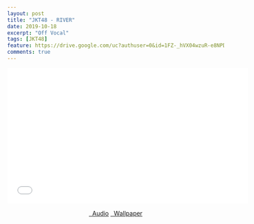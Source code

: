 ```yaml
---
layout: post
title: "JKT48 - RIVER"
date: 2019-10-18
excerpt: "Off Vocal"
tags: [JKT48]
feature: https://drive.google.com/uc?authuser=0&id=1FZ-_hVX04wzuR-e8NPDh5JWlyivHV7dW&export=download
comments: true
---
```

<iframe width="560" height="315" src="//www.youtube.com/embed/y_XeNG6iTbk" frameborder="0"> </iframe>
<center>
<figure class="half">
<a href="https://drive.google.com/uc?authuser=0&id=1HSAkKjN_FvZa85ZpEDcccNa34x6_zqKI&export=download" class="btn" target="_blank" rel="noopener noreferrer"><i class="fa fa-caret-down"></i> &nbsp; Audio</a>
<a href="https://drive.google.com/uc?authuser=0&id=1FZ-_hVX04wzuR-e8NPDh5JWlyivHV7dW&export=download" class="btn" target="_blank" rel="noopener noreferrer"><i class="fa fa-caret-down"></i> &nbsp; Wallpaper</a>
</figure>
</center>
